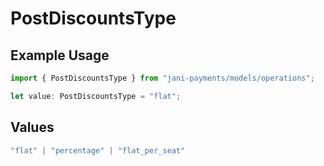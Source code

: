 # PostDiscountsType

## Example Usage

```typescript
import { PostDiscountsType } from "jani-payments/models/operations";

let value: PostDiscountsType = "flat";
```

## Values

```typescript
"flat" | "percentage" | "flat_per_seat"
```